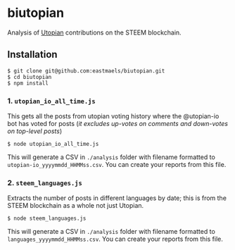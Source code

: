 # biutopian

Analysis of [Utopian](https://utopian.io/) contributions on the STEEM blockchain.

## Installation

```
$ git clone git@github.com:eastmaels/biutopian.git
$ cd biutopian
$ npm install
```

### 1. `utopian_io_all_time.js`

This gets all the posts from utopian voting history where the @utopian-io bot has voted for posts (*it excludes up-votes on comments and down-votes on top-level posts*)

```
$ node utopian_io_all_time.js
```

This will generate a CSV in `./analysis` folder with filename formatted to `utopian-io_yyyymmdd_HHMMss.csv`. You can create your reports from this file.

### 2. `steem_languages.js`

Extracts the number of posts in different languages by date; this is from the STEEM blockchain as a whole not just Utopian.

```
$ node steem_languages.js
```

This will generate a CSV in `./analysis` folder with filename formatted to `languages_yyyymmdd_HHMMss.csv`. You can create your reports from this file.

